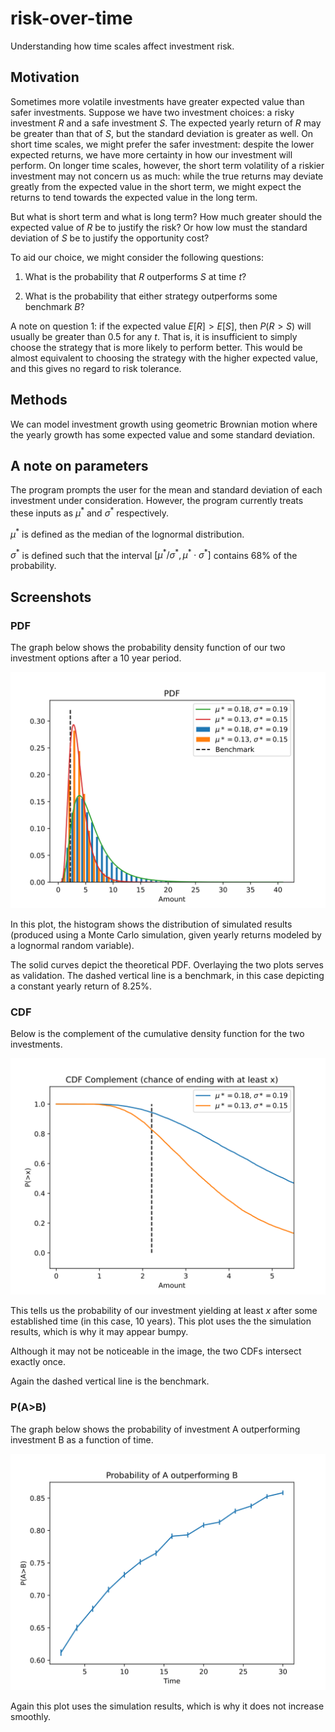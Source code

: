 # risk-over-time

Understanding how time scales affect investment risk.

## Motivation

Sometimes more volatile investments have greater expected value than safer investments. Suppose we have two investment choices: a risky investment $R$ and a safe investment $S$. The expected yearly return of $R$ may be greater than that of $S$, but the standard deviation is greater as well. On short time scales, we might prefer the safer investment: despite the lower expected returns, we have more certainty in how our investment will perform. On longer time scales, however, the short term volatility of a riskier investment may not concern us as much: while the true returns may deviate greatly from the expected value in the short term, we might expect the returns to tend towards the expected value in the long term.

But what is short term and what is long term? How much greater should the expected value of $R$ be to justify the risk? Or how low must the standard deviation of $S$ be to justify the opportunity cost?

To aid our choice, we might consider the following questions:

1) What is the probability that $R$ outperforms $S$ at time $t$?

2) What is the probability that either strategy outperforms some benchmark $B$?

A note on question 1: if the expected value $E[R] > E[S]$, then $P(R>S)$ will usually be greater than $0.5$ for any $t$. That is, it is insufficient to simply choose the strategy that is more likely to perform better. This would be almost equivalent to choosing the strategy with the higher expected value, and this gives no regard to risk tolerance.

## Methods

We can model investment growth using geometric Brownian motion where the yearly growth has some expected value and some standard deviation.

## A note on parameters

The program prompts the user for the mean and standard deviation of each investment under consideration. However, the program currently treats these inputs as $`\mu^*`$ and $`\sigma^*`$ respectively.

$\mu^*$ is defined as the median of the lognormal distribution.

$`\sigma^*`$ is defined such that the interval $`[\mu^*/\sigma^*,\mu^*\cdot\sigma^*]`$ contains 68% of the probability.

## Screenshots

### PDF

The graph below shows the probability density function of our two investment options after a 10 year period.

![](https://github.com/ekestelman/risk-over-time/blob/main/SVGs/risk_pdf.svg)

In this plot, the histogram shows the distribution of simulated results (produced using a Monte Carlo simulation, given yearly returns modeled by a lognormal random variable).

The solid curves depict the theoretical PDF. Overlaying the two plots serves as validation. The dashed vertical line is a benchmark, in this case depicting a constant yearly return of 8.25%.

### CDF

Below is the complement of the cumulative density function for the two investments.

![](https://github.com/ekestelman/risk-over-time/blob/main/SVGs/risk_cdf.svg)

This tells us the probability of our investment yielding at least $x$ after some established time (in this case, 10 years). This plot uses the the simulation results, which is why it may appear bumpy.

Although it may not be noticeable in the image, the two CDFs intersect exactly once.

Again the dashed vertical line is the benchmark. 

### P(A>B)

The graph below shows the probability of investment A outperforming investment B as a function of time.

![](https://github.com/ekestelman/risk-over-time/blob/main/SVGs/risk_a_gt_b.svg)

Again this plot uses the simulation results, which is why it does not increase smoothly.
